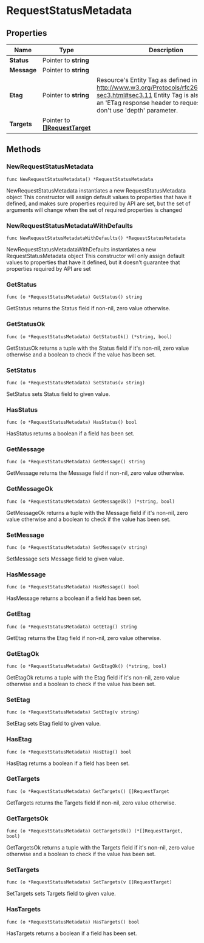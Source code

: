 # RequestStatusMetadata

## Properties

|Name | Type | Description | Notes|
|------------ | ------------- | ------------- | -------------|
|**Status** | Pointer to **string** |  | [optional] |
|**Message** | Pointer to **string** |  | [optional] |
|**Etag** | Pointer to **string** | Resource&#39;s Entity Tag as defined in http://www.w3.org/Protocols/rfc2616/rfc2616-sec3.html#sec3.11  Entity Tag is also added as an &#39;ETag response header to requests which don&#39;t use &#39;depth&#39; parameter. | [optional] [readonly] |
|**Targets** | Pointer to [**[]RequestTarget**](RequestTarget.md) |  | [optional] |

## Methods

### NewRequestStatusMetadata

`func NewRequestStatusMetadata() *RequestStatusMetadata`

NewRequestStatusMetadata instantiates a new RequestStatusMetadata object
This constructor will assign default values to properties that have it defined,
and makes sure properties required by API are set, but the set of arguments
will change when the set of required properties is changed

### NewRequestStatusMetadataWithDefaults

`func NewRequestStatusMetadataWithDefaults() *RequestStatusMetadata`

NewRequestStatusMetadataWithDefaults instantiates a new RequestStatusMetadata object
This constructor will only assign default values to properties that have it defined,
but it doesn't guarantee that properties required by API are set

### GetStatus

`func (o *RequestStatusMetadata) GetStatus() string`

GetStatus returns the Status field if non-nil, zero value otherwise.

### GetStatusOk

`func (o *RequestStatusMetadata) GetStatusOk() (*string, bool)`

GetStatusOk returns a tuple with the Status field if it's non-nil, zero value otherwise
and a boolean to check if the value has been set.

### SetStatus

`func (o *RequestStatusMetadata) SetStatus(v string)`

SetStatus sets Status field to given value.

### HasStatus

`func (o *RequestStatusMetadata) HasStatus() bool`

HasStatus returns a boolean if a field has been set.

### GetMessage

`func (o *RequestStatusMetadata) GetMessage() string`

GetMessage returns the Message field if non-nil, zero value otherwise.

### GetMessageOk

`func (o *RequestStatusMetadata) GetMessageOk() (*string, bool)`

GetMessageOk returns a tuple with the Message field if it's non-nil, zero value otherwise
and a boolean to check if the value has been set.

### SetMessage

`func (o *RequestStatusMetadata) SetMessage(v string)`

SetMessage sets Message field to given value.

### HasMessage

`func (o *RequestStatusMetadata) HasMessage() bool`

HasMessage returns a boolean if a field has been set.

### GetEtag

`func (o *RequestStatusMetadata) GetEtag() string`

GetEtag returns the Etag field if non-nil, zero value otherwise.

### GetEtagOk

`func (o *RequestStatusMetadata) GetEtagOk() (*string, bool)`

GetEtagOk returns a tuple with the Etag field if it's non-nil, zero value otherwise
and a boolean to check if the value has been set.

### SetEtag

`func (o *RequestStatusMetadata) SetEtag(v string)`

SetEtag sets Etag field to given value.

### HasEtag

`func (o *RequestStatusMetadata) HasEtag() bool`

HasEtag returns a boolean if a field has been set.

### GetTargets

`func (o *RequestStatusMetadata) GetTargets() []RequestTarget`

GetTargets returns the Targets field if non-nil, zero value otherwise.

### GetTargetsOk

`func (o *RequestStatusMetadata) GetTargetsOk() (*[]RequestTarget, bool)`

GetTargetsOk returns a tuple with the Targets field if it's non-nil, zero value otherwise
and a boolean to check if the value has been set.

### SetTargets

`func (o *RequestStatusMetadata) SetTargets(v []RequestTarget)`

SetTargets sets Targets field to given value.

### HasTargets

`func (o *RequestStatusMetadata) HasTargets() bool`

HasTargets returns a boolean if a field has been set.


